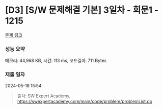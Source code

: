 # [D3] [S/W 문제해결 기본] 3일차 - 회문1 - 1215 

[문제 링크](https://swexpertacademy.com/main/code/problem/problemDetail.do?contestProbId=AV14QpAaAAwCFAYi) 

### 성능 요약

메모리: 44,968 KB, 시간: 113 ms, 코드길이: 711 Bytes

### 제출 일자

2024-05-18 15:54



> 출처: SW Expert Academy, https://swexpertacademy.com/main/code/problem/problemList.do
